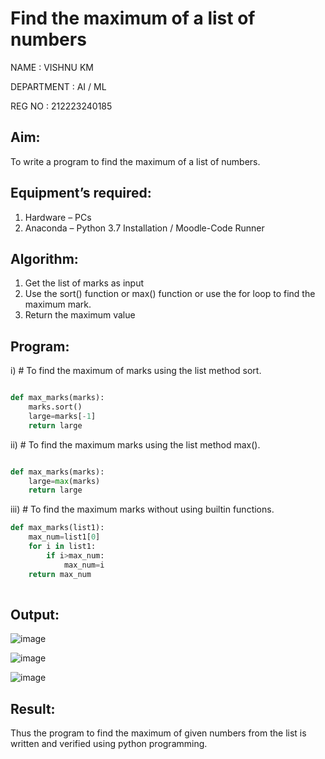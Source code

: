 # Find the maximum of a list of numbers
NAME : VISHNU KM

DEPARTMENT : AI / ML

REG NO : 212223240185

## Aim:
To write a program to find the maximum of a list of numbers.
## Equipment’s required:
1.	Hardware – PCs
2.	Anaconda – Python 3.7 Installation / Moodle-Code Runner
## Algorithm:
1.	Get the list of marks as input
2.	Use the sort() function or max() function or use the for loop to find the maximum mark.
3.	Return the maximum value
## Program:

i)	# To find the maximum of marks using the list method sort.
```Python

def max_marks(marks):
    marks.sort()
    large=marks[-1]
    return large


```

ii)	# To find the maximum marks using the list method max().
```Python

def max_marks(marks):
    large=max(marks)
    return large

```

iii) # To find the maximum marks without using builtin functions.
```Python
def max_marks(list1):
    max_num=list1[0]
    for i in list1:
        if i>max_num:
            max_num=i
    return max_num
    


```



## Output:

![image](https://github.com/vishnukayyala/FindMaximum/assets/151489368/23a0867f-b7bc-4485-b110-09afefc48642)

![image](https://github.com/vishnukayyala/FindMaximum/assets/151489368/9d9b31fa-a8c1-4721-a372-797a1917193f)


![image](https://github.com/vishnukayyala/FindMaximum/assets/151489368/24c810c1-e30b-49ff-9a4c-3488e1634b2f)



## Result:
Thus the program to find the maximum of given numbers from the list is written and verified using python programming.
